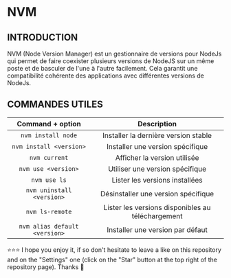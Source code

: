 # NVM
## INTRODUCTION
NVM (Node Version Manager) est un gestionnaire de versions pour NodeJs qui permet de faire coexister plusieurs versions de NodeJS sur un même poste et de basculer de l'une à l'autre facilement. Cela garantit une compatibilité cohérente des applications avec différentes versions de NodeJs.
## COMMANDES UTILES
| Command + option | Description |
| :--------------: | :---------: |
|`nvm install node`|Installer la dernière version stable|
|`nvm install <version>`|Installer une version spécifique|
|`nvm current`|Afficher la version utilisée|
|`nvm use <version>`|Utiliser une version spécifique|
|`nvm use ls`|Lister les versions installées|
|`nvm uninstall <version>`|Désinstaller une version spécifique|
|`nvm ls-remote`|Lister les versions disponibles au téléchargement|
|`nvm alias default <version>`|Installer une version par défaut|

⭐⭐⭐ I hope you enjoy it, if so don't hesitate to leave a like on this repository and on the "Settings" one (click on the "Star" button at the top right of the repository page). Thanks 🤗
